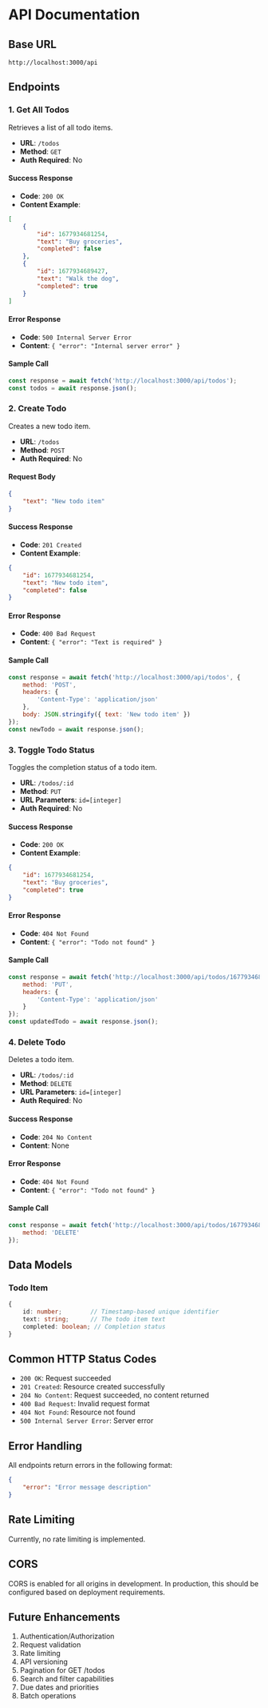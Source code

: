 # API Documentation

## Base URL
```
http://localhost:3000/api
```

## Endpoints

### 1. Get All Todos
Retrieves a list of all todo items.

- **URL**: `/todos`
- **Method**: `GET`
- **Auth Required**: No

#### Success Response
- **Code**: `200 OK`
- **Content Example**:
```json
[
    {
        "id": 1677934681254,
        "text": "Buy groceries",
        "completed": false
    },
    {
        "id": 1677934689427,
        "text": "Walk the dog",
        "completed": true
    }
]
```

#### Error Response
- **Code**: `500 Internal Server Error`
- **Content**: `{ "error": "Internal server error" }`

#### Sample Call
```javascript
const response = await fetch('http://localhost:3000/api/todos');
const todos = await response.json();
```

### 2. Create Todo
Creates a new todo item.

- **URL**: `/todos`
- **Method**: `POST`
- **Auth Required**: No

#### Request Body
```json
{
    "text": "New todo item"
}
```

#### Success Response
- **Code**: `201 Created`
- **Content Example**:
```json
{
    "id": 1677934681254,
    "text": "New todo item",
    "completed": false
}
```

#### Error Response
- **Code**: `400 Bad Request`
- **Content**: `{ "error": "Text is required" }`

#### Sample Call
```javascript
const response = await fetch('http://localhost:3000/api/todos', {
    method: 'POST',
    headers: {
        'Content-Type': 'application/json'
    },
    body: JSON.stringify({ text: 'New todo item' })
});
const newTodo = await response.json();
```

### 3. Toggle Todo Status
Toggles the completion status of a todo item.

- **URL**: `/todos/:id`
- **Method**: `PUT`
- **URL Parameters**: `id=[integer]`
- **Auth Required**: No

#### Success Response
- **Code**: `200 OK`
- **Content Example**:
```json
{
    "id": 1677934681254,
    "text": "Buy groceries",
    "completed": true
}
```

#### Error Response
- **Code**: `404 Not Found`
- **Content**: `{ "error": "Todo not found" }`

#### Sample Call
```javascript
const response = await fetch('http://localhost:3000/api/todos/1677934681254', {
    method: 'PUT',
    headers: {
        'Content-Type': 'application/json'
    }
});
const updatedTodo = await response.json();
```

### 4. Delete Todo
Deletes a todo item.

- **URL**: `/todos/:id`
- **Method**: `DELETE`
- **URL Parameters**: `id=[integer]`
- **Auth Required**: No

#### Success Response
- **Code**: `204 No Content`
- **Content**: None

#### Error Response
- **Code**: `404 Not Found`
- **Content**: `{ "error": "Todo not found" }`

#### Sample Call
```javascript
const response = await fetch('http://localhost:3000/api/todos/1677934681254', {
    method: 'DELETE'
});
```

## Data Models

### Todo Item
```typescript
{
    id: number;        // Timestamp-based unique identifier
    text: string;      // The todo item text
    completed: boolean; // Completion status
}
```

## Common HTTP Status Codes

- `200 OK`: Request succeeded
- `201 Created`: Resource created successfully
- `204 No Content`: Request succeeded, no content returned
- `400 Bad Request`: Invalid request format
- `404 Not Found`: Resource not found
- `500 Internal Server Error`: Server error

## Error Handling

All endpoints return errors in the following format:
```json
{
    "error": "Error message description"
}
```

## Rate Limiting
Currently, no rate limiting is implemented.

## CORS
CORS is enabled for all origins in development. In production, this should be configured based on deployment requirements.

## Future Enhancements

1. Authentication/Authorization
2. Request validation
3. Rate limiting
4. API versioning
5. Pagination for GET /todos
6. Search and filter capabilities
7. Due dates and priorities
8. Batch operations